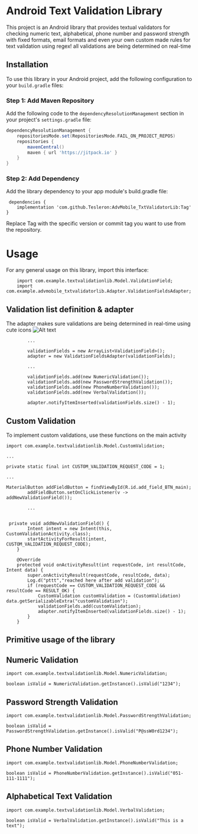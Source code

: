 # Android Text Validation Library

This project is an Android library that provides textual validators for checking numeric text, alphabetical, phone number
and password strength with fixed formats, email formats and even your own custom made rules for text validation using regex!
all validations are being determined on real-time

## Installation

To use this library in your Android project, add the following configuration to your `build.gradle` files:

### Step 1: Add Maven Repository

Add the following code to the `dependencyResolutionManagement` section in your project's `settings.gradle` file:

```groovy
dependencyResolutionManagement {
    repositoriesMode.set(RepositoriesMode.FAIL_ON_PROJECT_REPOS)
    repositories {
        mavenCentral()
        maven { url 'https://jitpack.io' }
    }
}
```
### Step 2: Add Dependency
Add the library dependency to your app module's build.gradle file:
```
 dependencies {
    implementation 'com.github.Tesleron:AdvMobile_TxtValidatorLib:Tag'
}
```
Replace Tag with the specific version or commit tag you want to use from the repository.

# Usage
For any general usage on this library, import this interface:
```
    import com.example.textvalidationlib.Model.ValidationField;
    import com.example.advmobile_txtvalidatorlib.Adapter.ValidationFieldsAdapter;
``` 

## Validation list definition & adapter
The adapter makes sure validations are being determined in real-time using cute icons
![Alt text](https://ibb.co/bB8xwWr)
```
        ...
        
        validationFields = new ArrayList<ValidationField>();
        adapter = new ValidationFieldsAdapter(validationFields);
        
        ...
        
        validationFields.add(new NumericValidation());
        validationFields.add(new PasswordStrengthValidation());
        validationFields.add(new PhoneNumberValidation());
        validationFields.add(new VerbalValidation());

        adapter.notifyItemInserted(validationFields.size() - 1);
```

## Custom Validation
To implement custom validations, use these functions on the main activity
```
import com.example.textvalidationlib.Model.CustomValidation;

...

private static final int CUSTOM_VALIDATION_REQUEST_CODE = 1;

...

MaterialButton addFieldButton = findViewById(R.id.add_field_BTN_main);
        addFieldButton.setOnClickListener(v -> addNewValidationField());
        
        ...
        
        
 private void addNewValidationField() {
        Intent intent = new Intent(this, CustomValidationActivity.class);
        startActivityForResult(intent, CUSTOM_VALIDATION_REQUEST_CODE);
    }

    @Override
    protected void onActivityResult(int requestCode, int resultCode, Intent data) {
        super.onActivityResult(requestCode, resultCode, data);
        Log.d("pttt","reached here after add validation");
        if (requestCode == CUSTOM_VALIDATION_REQUEST_CODE && resultCode == RESULT_OK) {
            CustomValidation customValidation = (CustomValidation) data.getSerializableExtra("customValidation");
            validationFields.add(customValidation);
            adapter.notifyItemInserted(validationFields.size() - 1);
        }
    }
```

## Primitive usage of the library
## Numeric Validation
```
import com.example.textvalidationlib.Model.NumericValidation;

boolean isValid = NumericValidation.getInstance().isValid("1234");
```
## Password Strength Validation
```
import com.example.textvalidationlib.Model.PasswordStrengthValidation;

boolean isValid = PasswordStrengthValidation.getInstance().isValid("P@ssW0rd1234");
```

## Phone Number Validation
```
import com.example.textvalidationlib.Model.PhoneNumberValidation;

boolean isValid = PhoneNumberValidation.getInstance().isValid("051-111-1111");
```
## Alphabetical Text Validation
```
import com.example.textvalidationlib.Model.VerbalValidation;

boolean isValid = VerbalValidation.getInstance().isValid("This is a text");
```
